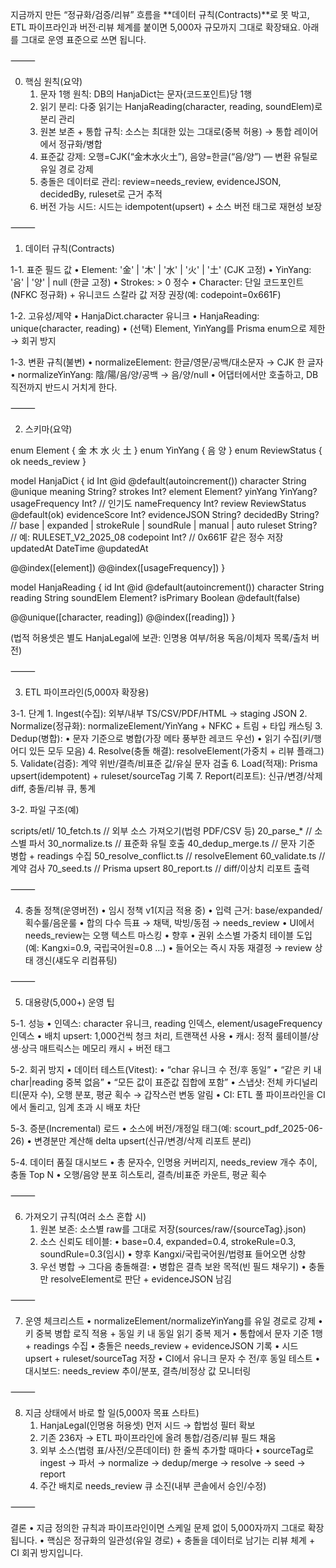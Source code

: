 지금까지 만든 “정규화/검증/리뷰” 흐름을 **데이터 규칙(Contracts)**로 못 박고, ETL 파이프라인과 버전·리뷰 체계를 붙이면 5,000자 규모까지 그대로 확장돼요. 아래를 그대로 운영 표준으로 쓰면 됩니다.

⸻

0) 핵심 원칙(요약)
	1.	문자 1행 원칙: DB의 HanjaDict는 문자(코드포인트)당 1행
	2.	읽기 분리: 다중 읽기는 HanjaReading(character, reading, soundElem)로 분리 관리
	3.	원본 보존 + 통합 규칙: 소스는 최대한 있는 그대로(중복 허용) → 통합 레이어에서 정규화/병합
	4.	표준값 강제: 오행=CJK(“金木水火土”), 음양=한글(“음/양”) — 변환 유틸로 유일 경로 강제
	5.	충돌은 데이터로 관리: review=needs_review, evidenceJSON, decidedBy, ruleset로 근거 추적
	6.	버전 가능 시드: 시드는 idempotent(upsert) + 소스 버전 태그로 재현성 보장

⸻

1) 데이터 규칙(Contracts)

1-1. 표준 필드 값
	•	Element: '金' | '木' | '水' | '火' | '土' (CJK 고정)
	•	YinYang: '음' | '양' | null (한글 고정)
	•	Strokes: > 0 정수
	•	Character: 단일 코드포인트(NFKC 정규화) + 유니코드 스칼라 값 저장 권장(예: codepoint=0x661F)

1-2. 고유성/제약
	•	HanjaDict.character 유니크
	•	HanjaReading: unique(character, reading)
	•	(선택) Element, YinYang를 Prisma enum으로 제한 → 회귀 방지

1-3. 변환 규칙(불변)
	•	normalizeElement: 한글/영문/공백/대소문자 → CJK 한 글자
	•	normalizeYinYang: 陰/陽/음/양/공백 → 음/양/null
	•	어댑터에서만 호출하고, DB 직전까지 반드시 거치게 한다.

⸻

2) 스키마(요약)

enum Element { 金 木 水 火 土 }
enum YinYang { 음 양 }
enum ReviewStatus { ok needs_review }

model HanjaDict {
  id            Int           @id @default(autoincrement())
  character     String        @unique
  meaning       String?
  strokes       Int?
  element       Element?
  yinYang       YinYang?
  usageFrequency Int?         // 인기도
  nameFrequency  Int?
  review        ReviewStatus  @default(ok)
  evidenceScore Int?
  evidenceJSON  String?
  decidedBy     String?       // base | expanded | strokeRule | soundRule | manual | auto
  ruleset       String?       // 예: RULESET_V2_2025_08
  codepoint     Int?          // 0x661F 같은 정수 저장
  updatedAt     DateTime      @updatedAt

  @@index([element])
  @@index([usageFrequency])
}

model HanjaReading {
  id         Int      @id @default(autoincrement())
  character  String
  reading    String
  soundElem  Element?
  isPrimary  Boolean  @default(false)

  @@unique([character, reading])
  @@index([reading])
}

(법적 허용셋은 별도 HanjaLegal에 보관: 인명용 여부/허용 독음/이체자 목록/출처 버전)

⸻

3) ETL 파이프라인(5,000자 확장용)

3-1. 단계
	1.	Ingest(수집): 외부/내부 TS/CSV/PDF/HTML → staging JSON
	2.	Normalize(정규화): normalizeElement/YinYang + NFKC + 트림 + 타입 캐스팅
	3.	Dedup(병합):
	•	문자 기준으로 병합(가장 메타 풍부한 레코드 우선)
	•	읽기 수집(키/행 어디 있든 모두 모음)
	4.	Resolve(충돌 해결): resolveElement(가중치 + 리뷰 플래그)
	5.	Validate(검증): 계약 위반/결측/비표준 값/유실 문자 검출
	6.	Load(적재): Prisma upsert(idempotent) + ruleset/sourceTag 기록
	7.	Report(리포트): 신규/변경/삭제 diff, 충돌/리뷰 큐, 통계

3-2. 파일 구조(예)

scripts/etl/
  10_fetch.ts           // 외부 소스 가져오기(법령 PDF/CSV 등)
  20_parse_*           // 소스별 파서
  30_normalize.ts      // 표준화 유틸 호출
  40_dedup_merge.ts    // 문자 기준 병합 + readings 수집
  50_resolve_conflict.ts // resolveElement
  60_validate.ts       // 계약 검사
  70_seed.ts           // Prisma upsert
  80_report.ts         // diff/이상치 리포트 출력


⸻

4) 충돌 정책(운영버전)
	•	임시 정책 v1(지금 적용 중)
	•	입력 근거: base/expanded/획수룰/음운룰
	•	합의 다수 득표 → 채택, 박빙/동점 → needs_review
	•	UI에서 needs_review는 오행 텍스트 마스킹
	•	향후
	•	권위 소스별 가중치 테이블 도입(예: Kangxi=0.9, 국립국어원=0.8 …)
	•	들어오는 즉시 자동 재결정 → review 상태 갱신(섀도우 리컴퓨팅)

⸻

5) 대용량(5,000+) 운영 팁

5-1. 성능
	•	인덱스: character 유니크, reading 인덱스, element/usageFrequency 인덱스
	•	배치 upsert: 1,000건씩 청크 처리, 트랜잭션 사용
	•	캐시: 정적 룰테이블/상생·상극 매트릭스는 메모리 캐시 + 버전 태그

5-2. 회귀 방지
	•	데이터 테스트(Vitest):
	•	“char 유니크 수 전/후 동일”
	•	“같은 키 내 char|reading 중복 없음”
	•	“모든 값이 표준값 집합에 포함”
	•	스냅샷: 전체 카디널리티(문자 수), 오행 분포, 평균 획수 → 갑작스런 변동 알림
	•	CI: ETL 풀 파이프라인을 CI에서 돌리고, 임계 초과 시 배포 차단

5-3. 증분(Incremental) 로드
	•	소스에 버전/개정일 태그(예: scourt_pdf_2025-06-26)
	•	변경분만 계산해 delta upsert(신규/변경/삭제 리포트 분리)

5-4. 데이터 품질 대시보드
	•	총 문자수, 인명용 커버리지, needs_review 개수 추이, 충돌 Top N
	•	오행/음양 분포 히스토리, 결측/비표준 카운트, 평균 획수

⸻

6) 가져오기 규칙(여러 소스 혼합 시)
	1.	원본 보존: 소스별 raw를 그대로 저장(sources/raw/{sourceTag}.json)
	2.	소스 신뢰도 테이블:
	•	base=0.4, expanded=0.4, strokeRule=0.3, soundRule=0.3(임시)
	•	향후 Kangxi/국립국어원/법령표 들어오면 상향
	3.	우선 병합 → 그다음 충돌해결:
	•	병합은 결측 보완 목적(빈 필드 채우기)
	•	충돌만 resolveElement로 판단 + evidenceJSON 남김

⸻

7) 운영 체크리스트
	•	normalizeElement/normalizeYinYang를 유일 경로로 강제
	•	키 중복 병합 로직 적용 + 동일 키 내 동일 읽기 중복 제거
	•	통합에서 문자 기준 1행 + readings 수집
	•	충돌은 needs_review + evidenceJSON 기록
	•	시드 upsert + ruleset/sourceTag 저장
	•	CI에서 유니크 문자 수 전/후 동일 테스트
	•	대시보드: needs_review 추이/분포, 결측/비정상 값 모니터링

⸻

8) 지금 상태에서 바로 할 일(5,000자 목표 스타트)
	1.	HanjaLegal(인명용 허용셋) 먼저 시드 → 합법성 필터 확보
	2.	기존 236자 → ETL 파이프라인에 올려 통합/검증/리뷰 필드 채움
	3.	외부 소스(법령 표/사전/오픈데이터) 한 줄씩 추가할 때마다
	•	sourceTag로 ingest → 파서 → normalize → dedup/merge → resolve → seed → report
	4.	주간 배치로 needs_review 큐 소진(내부 콘솔에서 승인/수정)

⸻

결론
	•	지금 정의한 규칙과 파이프라인이면 스케일 문제 없이 5,000자까지 그대로 확장됩니다.
	•	핵심은 정규화의 일관성(유일 경로) + 충돌을 데이터로 남기는 리뷰 체계 + CI 회귀 방지입니다.